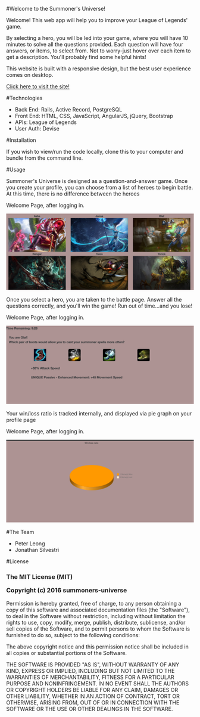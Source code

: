 #Welcome to the Summoner's Universe!
<p>Welcome! This web app will help you to improve your League of Legends' game.</p> 
<p>By selecting a hero, you will be led into your game, where you will have 10 minutes to solve all the questions provided. Each question will have four answers, or items, to select from. Not to worry-just hover over each item to get a description. You'll probably find some helpful hints!</p>
<p>This website is built with a responsive design, but the best user experience comes on desktop.</p>
<a href="https://summoners-universe.herokuapp.com"><p>Click here to visit the site!</p></a>

#Technologies
<ul>
  <li>Back End: Rails, Active Record, PostgreSQL</li>
  <li>Front End: HTML, CSS, JavaScript, AngularJS, jQuery, Bootstrap</li>
  <li>APIs: League of Legends</li>
  <li>User Auth: Devise</li>
</ul>

#Installation
<p>If you wish to view/run the code locally, clone this to your computer and bundle from the command line.</p>

#Usage
<p>Summoner's Universe is designed as a question-and-answer game. Once you create your profile, you can choose from a list of heroes to begin battle. At this time, there is no difference between the heroes</p>

<div>
  <p>Welcome Page, after logging in.</p>
  <img src = "./app/assets/images/champions.png" />
</div>

<p>Once you select a hero, you are taken to the battle page. Answer all the questions correctly, and you'll win the game! Run out of time...and you lose!</p>

<div>
  <p>Welcome Page, after logging in.</p>
  <img src = "./app/assets/images/game.png" />
</div>

<p>Your win/loss ratio is tracked internally, and displayed via pie graph on your profile page</p>
<div>
  <p>Welcome Page, after logging in.</p>
  <img src = "./app/assets/images/winloss.png" />
</div>

#The Team
<ul>
  <li>Peter Leong</li>
  <li>Jonathan Silvestri</li>
</ul>

#License
<h3>The MIT License (MIT)

Copyright (c) 2016 summoners-universe</h3>

<p>Permission is hereby granted, free of charge, to any person obtaining a copy
of this software and associated documentation files (the "Software"), to deal
in the Software without restriction, including without limitation the rights
to use, copy, modify, merge, publish, distribute, sublicense, and/or sell
copies of the Software, and to permit persons to whom the Software is
furnished to do so, subject to the following conditions:</p>

<p>The above copyright notice and this permission notice shall be included in all
copies or substantial portions of the Software.</p>

<p>THE SOFTWARE IS PROVIDED "AS IS", WITHOUT WARRANTY OF ANY KIND, EXPRESS OR
IMPLIED, INCLUDING BUT NOT LIMITED TO THE WARRANTIES OF MERCHANTABILITY,
FITNESS FOR A PARTICULAR PURPOSE AND NONINFRINGEMENT. IN NO EVENT SHALL THE
AUTHORS OR COPYRIGHT HOLDERS BE LIABLE FOR ANY CLAIM, DAMAGES OR OTHER
LIABILITY, WHETHER IN AN ACTION OF CONTRACT, TORT OR OTHERWISE, ARISING FROM,
OUT OF OR IN CONNECTION WITH THE SOFTWARE OR THE USE OR OTHER DEALINGS IN THE
SOFTWARE.</p>